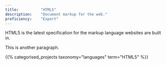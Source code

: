 ```yaml
---
title: 			"HTML5"
description: 	"Document markup for the web."
proficiency:	"Expert"
---
```


HTML5 is the latest specification for the markup language websites are built in.

This is another paragraph.

{{% categorised_projects taxonomy="languages" term="HTML5" %}}